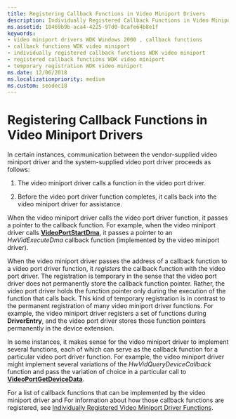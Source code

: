 ```yaml
---
title: Registering Callback Functions in Video Miniport Drivers
description: Individually Registered Callback Functions in Video Miniport Drivers
ms.assetid: 18469b9b-aca4-4225-97d0-8cafe64b8e1f
keywords:
- video miniport drivers WDK Windows 2000 , callback functions
- callback functions WDK video miniport
- individually registered callback functions WDK video miniport
- registered callback functions WDK video miniport
- temporary registration WDK video miniport
ms.date: 12/06/2018
ms.localizationpriority: medium
ms.custom: seodec18
---
```


# Registering Callback Functions in Video Miniport Drivers

In certain instances, communication between the vendor-supplied video miniport driver and the system-supplied video port driver proceeds as follows:

1.  The video miniport driver calls a function in the video port driver.

2.  Before the video port driver function completes, it calls back into the video miniport driver for assistance.

When the video miniport driver calls the video port driver function, it passes a pointer to the callback function. For example, when the video miniport driver calls [**VideoPortStartDma**](https://docs.microsoft.com/windows-hardware/drivers/ddi/video/nf-video-videoportstartdma), it passes a pointer to an *HwVidExecuteDma* callback function (implemented by the video miniport driver).

When the video miniport driver passes the address of a callback function to a video port driver function, it *registers* the callback function with the video port driver. The registration is temporary in the sense that the video port driver does not permanently store the callback function pointer. Rather, the video port driver holds the function pointer only during the execution of the function that calls back. This kind of temporary registration is in contrast to the permanent registration of many video miniport driver functions. For example, the video miniport driver registers a set of functions during **DriverEntry**, and the video port driver stores those function pointers permanently in the device extension.

In some instances, it makes sense for the video miniport driver to implement several functions, each of which can serve as the callback function for a particular video port driver function. For example, the video miniport driver might implement several variations of the *HwVidQueryDeviceCallback* function and pass the variation of choice in a particular call to [**VideoPortGetDeviceData**](https://docs.microsoft.com/windows-hardware/drivers/ddi/video/nf-video-videoportgetdevicedata).

For a list of callback functions that can be implemented by the video miniport driver and For information about how those callback functions are registered, see [Individually Registered Video Miniport Driver Functions](https://docs.microsoft.com/windows-hardware/drivers/ddi/index).